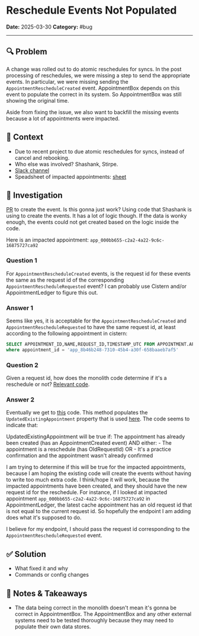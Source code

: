# Reschedule Events Not Populated
**Date:** 2025-03-30 
**Category:** #bug

---

## 🔍 Problem
A change was rolled out to do atomic reschedules for syncs.  In the post processing of reschedules, we were missing a step to send the appropriate events.  In particular, we were missing sending the `AppointmentRescheduleCreated` event.  AppointmentBox depends on this event to populate the correct in its system.  So AppointmentBox was still showing the original time.

Aside from fixing the issue, we also want to backfill the missing events because a lot of appointments were impacted.

## 🧠 Context
- Due to recent project to due atomic reschedules for syncs, instead of cancel and rebooking.
- Who else was involved? Shashank, Stirpe.
- [Slack channel](https://zocdoc.enterprise.slack.com/archives/C08KKKZ9ZK4)
- Speadsheet of impacted appointments: [sheet](https://docs.google.com/spreadsheets/d/1PzvN-PVHLIfyyaiQfd68YO0tn4xw42YDsQEks_1yiy0/edit?gid=284945391#gid=284945391)

## 🔬 Investigation
[PR](https://github.com/Zocdoc/zocdoc_web/pull/62614) to create the event.  Is this gonna just work?  Using code that Shashank is using to create the events.  It has a lot of logic though. If the data is wonky enough, the events could not get created based on the logic inside the code.

Here is an impacted appointment: `app_000bb655-c2a2-4a22-9c6c-16875727ca92`

### Question 1
For `AppointmentRescheduleCreated` events, is the request id for these events the same as the request id of the corresponding `AppointmentRescheduleRequested` event?  I can probably use Cistern and/or AppointmentLedger to figure this out.

### Answer 1
Seems like yes, it is acceptable for the `AppointmentRescheduleCreated` and `AppointmentRescheduleRequested` to have the same request id, at least according to the following appointment in cistern:
```sql
SELECT APPOINTMENT_ID,NAME,REQUEST_ID,TIMESTAMP_UTC FROM APPOINTMENT.APPOINTMENT_EVENT
where appointment_id = 'app_8b46b248-7310-45b4-a30f-658baaeb7af5'
```

### Question 2
Given a request id, how does the monolith code determine if it's a reschedule or not?  [Relevant code](https://github.com/Zocdoc/zocdoc_web/blob/version_2025-03-28-1500/ZocDoc.Booking/ZocDoc.Booking.Impl/EventRecorder/AppointmentEventRecorder.cs#L394).

### Answer 2
Eventually we get to [this](https://github.com/Zocdoc/zocdoc_web/blob/cc8c18545d9e1f070c4ab4a4bbf5711d06a331d3/ZocDoc.Booking/ZocDoc.Booking.Impl/EventRecorder/BaseEventRecorder.cs#L261) code.  This method populates the `UpdatedExistingAppointment` property that is used [here](https://github.com/Zocdoc/zocdoc_web/blob/version_2025-03-28-1500/ZocDoc.Booking/ZocDoc.Booking.Impl/EventRecorder/AppointmentEventRecorder.cs#L408).  The code seems to indicate that:

UpdatedExistingAppointment will be true if:
    The appointment has already been created (has an AppointmentCreated event) AND either:
    - The appointment is a reschedule (has OldRequestId) OR
    - It's a practice confirmation and the appointment wasn't already confirmed

I am trying to determine if this will be true for the impacted appointments, because I am hoping the existing code will create the events without having to write too much extra code.  I think/hope it will work, because the impacted appointments have been created, and they should have the new request id for the reschedule.  For instance, if I looked at impacted appointment `app_000bb655-c2a2-4a22-9c6c-16875727ca92` in AppointmentLedger, the latest cache appointment has an old request id that is not equal to the current request id.  So hopefully the endpoint I am adding does what it's supposed to do.

I believe for my endpoint, I should pass the request id corresponding to the `AppointmentRescheduleRequested` event.

## ✅ Solution
- What fixed it and why
- Commands or config changes

## 📌 Notes & Takeaways
- The data being correct in the monolith doesn't mean it's gonna be correct in AppointmentBox.  The AppointmentBox and any other external systems need to be tested thoroughly because they may need to populate their own data stores.
